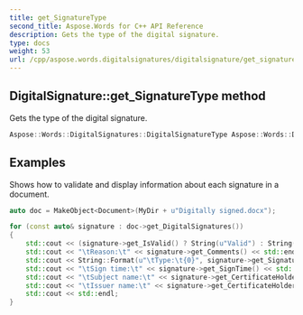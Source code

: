 ```yaml
---
title: get_SignatureType
second_title: Aspose.Words for C++ API Reference
description: Gets the type of the digital signature.
type: docs
weight: 53
url: /cpp/aspose.words.digitalsignatures/digitalsignature/get_signaturetype/
---
```

## DigitalSignature::get_SignatureType method


Gets the type of the digital signature.

```cpp
Aspose::Words::DigitalSignatures::DigitalSignatureType Aspose::Words::DigitalSignatures::DigitalSignature::get_SignatureType() const
```


## Examples



Shows how to validate and display information about each signature in a document. 
```cpp
auto doc = MakeObject<Document>(MyDir + u"Digitally signed.docx");

for (const auto& signature : doc->get_DigitalSignatures())
{
    std::cout << (signature->get_IsValid() ? String(u"Valid") : String(u"Invalid")) << " signature: " << std::endl;
    std::cout << "\tReason:\t" << signature->get_Comments() << std::endl;
    std::cout << String::Format(u"\tType:\t{0}", signature->get_SignatureType()) << std::endl;
    std::cout << "\tSign time:\t" << signature->get_SignTime() << std::endl;
    std::cout << "\tSubject name:\t" << signature->get_CertificateHolder()->get_Certificate()->get_SubjectName() << std::endl;
    std::cout << "\tIssuer name:\t" << signature->get_CertificateHolder()->get_Certificate()->get_IssuerName()->get_Name() << std::endl;
    std::cout << std::endl;
}
```

